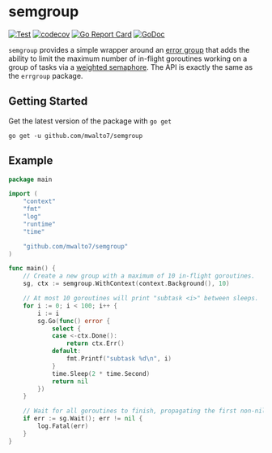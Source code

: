 # semgroup

[![Test](https://github.com/mwalto7/semgroup/workflows/Test/badge.svg?branch=master)](https://github.com/mwalto7/semgroup/actions)
[![codecov](https://codecov.io/gh/mwalto7/semgroup/branch/master/graph/badge.svg)](https://codecov.io/gh/mwalto7/semgroup)
[![Go Report Card](https://goreportcard.com/badge/github.com/mwalto7/semgroup)](https://goreportcard.com/report/github.com/mwalto7/semgroup)
[![GoDoc](https://godoc.org/github.com/mwalto7/semgroup?status.svg)](https://pkg.go.dev/github.com/mwalto7/semgroup?tab=doc)

`semgroup` provides a simple wrapper around an [error group](https://godoc.org/golang.org/x/sync/errgroup)
that adds the ability to limit the maximum number of in-flight goroutines working on a group of tasks
via a [weighted semaphore](https://godoc.org/golang.org/x/sync/semaphore). The API is exactly the same
as the `errgroup` package.

## Getting Started

Get the latest version of the package with `go get`

```
go get -u github.com/mwalto7/semgroup
```

## Example

```go
package main

import (
    "context"
    "fmt"
    "log"
    "runtime"
    "time"

    "github.com/mwalto7/semgroup"
)

func main() {
    // Create a new group with a maximum of 10 in-flight goroutines.
    sg, ctx := semgroup.WithContext(context.Background(), 10)

    // At most 10 goroutines will print "subtask <i>" between sleeps.
    for i := 0; i < 100; i++ {
        i := i
        sg.Go(func() error {
            select {
            case <-ctx.Done():
                return ctx.Err()
            default:
                fmt.Printf("subtask %d\n", i)
            }
            time.Sleep(2 * time.Second)
            return nil
        })
    }

    // Wait for all goroutines to finish, propagating the first non-nil error (if-any).
    if err := sg.Wait(); err != nil {
        log.Fatal(err)
    }
}
```
